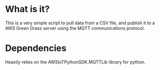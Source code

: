 # What is it?
This is a very simple script to pull data from a CSV file, and publish it to a AWS Green Grass server using the MQTT communications protocol. 

# Dependencies
Heavily relies on the AWSIoTPythonSDK.MQTTLib library for python. 
